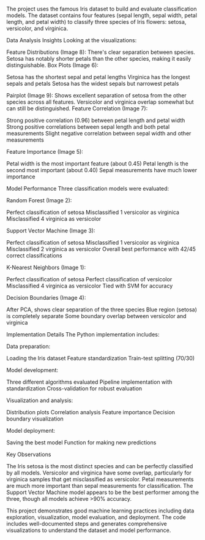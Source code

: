 The project uses the famous Iris dataset to build and evaluate classification models. The dataset contains four features (sepal length, sepal width, petal length, and petal width) to classify three species of Iris flowers: setosa, versicolor, and virginica.

Data Analysis Insights
Looking at the visualizations:

Feature Distributions (Image 8): There's clear separation between species. Setosa has notably shorter petals than the other species, making it easily distinguishable.
Box Plots (Image 6):

Setosa has the shortest sepal and petal lengths
Virginica has the longest sepals and petals
Setosa has the widest sepals but narrowest petals


Pairplot (Image 9): Shows excellent separation of setosa from the other species across all features. Versicolor and virginica overlap somewhat but can still be distinguished.
Feature Correlation (Image 7):

Strong positive correlation (0.96) between petal length and petal width
Strong positive correlations between sepal length and both petal measurements
Slight negative correlation between sepal width and other measurements


Feature Importance (Image 5):

Petal width is the most important feature (about 0.45)
Petal length is the second most important (about 0.40)
Sepal measurements have much lower importance



Model Performance
Three classification models were evaluated:

Random Forest (Image 2):

Perfect classification of setosa
Misclassified 1 versicolor as virginica
Misclassified 4 virginica as versicolor


Support Vector Machine (Image 3):

Perfect classification of setosa
Misclassified 1 versicolor as virginica
Misclassified 2 virginica as versicolor
Overall best performance with 42/45 correct classifications


K-Nearest Neighbors (Image 1):

Perfect classification of setosa
Perfect classification of versicolor
Misclassified 4 virginica as versicolor
Tied with SVM for accuracy


Decision Boundaries (Image 4):

After PCA, shows clear separation of the three species
Blue region (setosa) is completely separate
Some boundary overlap between versicolor and virginica



Implementation Details
The Python implementation includes:

Data preparation:

Loading the Iris dataset
Feature standardization
Train-test splitting (70/30)


Model development:

Three different algorithms evaluated
Pipeline implementation with standardization
Cross-validation for robust evaluation


Visualization and analysis:

Distribution plots
Correlation analysis
Feature importance
Decision boundary visualization


Model deployment:

Saving the best model
Function for making new predictions



Key Observations

The Iris setosa is the most distinct species and can be perfectly classified by all models.
Versicolor and virginica have some overlap, particularly for virginica samples that get misclassified as versicolor.
Petal measurements are much more important than sepal measurements for classification.
The Support Vector Machine model appears to be the best performer among the three, though all models achieve >90% accuracy.

This project demonstrates good machine learning practices including data exploration, visualization, model evaluation, and deployment. The code includes well-documented steps and generates comprehensive visualizations to understand the dataset and model performance.
